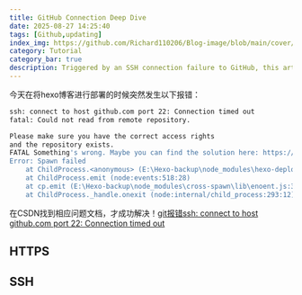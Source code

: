 ```yaml
---
title: GitHub Connection Deep Dive
date: 2025-08-27 14:25:40
tags: [Github,updating]
index_img: https://github.com/Richard110206/Blog-image/blob/main/cover/GithubConnection.png?raw=true
category: Tutorial
category_bar: true
description: Triggered by an SSH connection failure to GitHub, this article explores and explains the methods for connecting to GitHub—including via HTTPS and SSH.
---
```


今天在将hexo博客进行部署的时候突然发生以下报错：

```bash
ssh: connect to host github.com port 22: Connection timed out
fatal: Could not read from remote repository.

Please make sure you have the correct access rights
and the repository exists.
FATAL Something's wrong. Maybe you can find the solution here: https://hexo.io/docs/troubleshooting.html
Error: Spawn failed
    at ChildProcess.<anonymous> (E:\Hexo-backup\node_modules\hexo-deployer-git\node_modules\hexo-util\lib\spawn.js:51:21)
    at ChildProcess.emit (node:events:518:28)
    at cp.emit (E:\Hexo-backup\node_modules\cross-spawn\lib\enoent.js:34:29)
    at ChildProcess._handle.onexit (node:internal/child_process:293:12)
```

在CSDN找到相应问题文档，才成功解决！[git报错ssh: connect to host github.com port 22: Connection timed out](https://blog.csdn.net/nightwishh/article/details/99647545?fromshare=blogdetail&sharetype=blogdetail&sharerId=99647545&sharerefer=PC&sharesource=m0_53058983&sharefrom=from_link)

## HTTPS
## SSH

